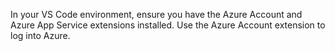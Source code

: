 In your VS Code environment, ensure you have the Azure Account and Azure App Service extensions installed.  Use the Azure Account extension to log into Azure.